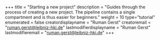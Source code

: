 +++
title = "Starting a new project"
description = "Guides through the process of creating a new project. The pipeline contains a single compartment and is thus easier for beginners."
weight = 10
type="tutorial"
enumerated = false
creatordisplayname = "Ruman Gerst"
creatoremail = "ruman.gerst@leibniz-hki.de"
lastmodifierdisplayname = "Ruman Gerst"
lastmodifieremail = "ruman.gerst@leibniz-hki.de"
+++
